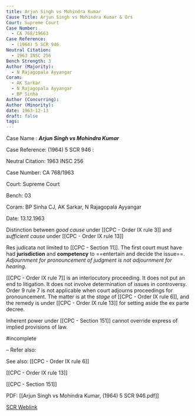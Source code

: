 ```yaml
---
title: Arjun Singh vs Mohindra Kumar
Cause Title: Arjun Singh vs Mohindra Kumar & Ors
Court: Supreme Court
Case Number:
  - CA 768/19663
Case Reference:
  - (1964) 5 SCR 946
Neutral Citation:
  - 1963 INSC 256
Bench Strength: 3
Author (Majority):
  - N Rajagopala Ayyangar
Coram:
  - AK Sarkar
  - N Rajagopala Ayyangar
  - BP Sinha
Author (Concurring): 
Author (Minority): 
date: 1963-12-13
draft: false
tags:
---
```

Case Name : ***Arjun Singh vs Mohindra Kumar***

Case Reference: (1964) 5 SCR 946 :  

Neutral Citation: 1963 INSC 256

Case Number: CA 768/1963

Court: Supreme Court

Bench: 03

Coram: BP Sinha CJ, AK Sarkar, N Rajagopala Ayyangar

Date: 13.12.1963

Distinction between *good cause* under [[CPC - Order IX rule 3]] and *sufficient cause* under [[CPC - Order IX rule 13]]

Res judicata not limited to [[CPC - Section 11]]. The first court must have had **jurisdiction** and **competency** to ==entertain and decide the issue==.
*Adjournment for pronouncement of judgment is not adjournment for hearing*.

[[CPC - Order IX rule 7]] is an interlocutory proceeding. It does not put an end to litigation. It does not involve determination of issues in controversy.
Order 9 rule 7 is not applicable when court adjourns proceedings for pronouncement. The matter is at the *stage* of [[CPC - Order IX rule 6]], and the remedy is under [[CPC - Order IX rule 13]] for setting aside the ex parte decree.

Inherent power under [[CPC - Section 151]] cannot override express of implied provisions of law.

#incomplete 

–
Refer also:


See also:
[[CPC - Order IX rule 6]]

[[CPC - Order IX rule 13]]

[[CPC - Section 151]]



PDF:
[[Arjun Singh vs Mohindra Kumar, (1964) 5 SCR 946.pdf]]

[SCR Weblink](https://digiscr.sci.gov.in/view_judgment?id=OTMyMA==)